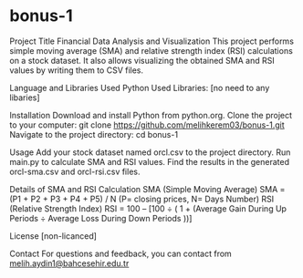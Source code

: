 # bonus-1

Project Title
Financial Data Analysis and Visualization
This project performs simple moving average (SMA) and relative strength index (RSI) calculations on a stock dataset. It also allows visualizing the obtained SMA and RSI values by writing them to CSV files.

Language and Libraries Used
Python
Used Libraries: [no need to any libaries]

Installation
Download and install Python from python.org.
Clone the project to your computer: git clone https://github.com/melihkerem03/bonus-1.git
Navigate to the project directory: cd bonus-1

Usage
Add your stock dataset named orcl.csv to the project directory.
Run main.py to calculate SMA and RSI values.
Find the results in the generated orcl-sma.csv and orcl-rsi.csv files.

Details of SMA and RSI Calculation
SMA (Simple Moving Average)  SMA = (P1 + P2 + P3 + P4 + P5) / N (P= closing prices, N= Days Number)
RSI (Relative Strength Index)  RSI = 100 – [100 ÷ ( 1 + (Average Gain During Up Periods ÷ Average Loss During Down Periods ))]

License
[non-licanced]

Contact
For questions and feedback, you can contact from melih.aydin1@bahcesehir.edu.tr
